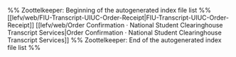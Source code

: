 %% Zoottelkeeper: Beginning of the autogenerated index file list  %%
 [[lefv/web/FIU-Transcript-UIUC-Order-Receipt|FIU-Transcript-UIUC-Order-Receipt]]
 [[lefv/web/Order Confirmation · National Student Clearinghouse Transcript Services|Order Confirmation · National Student Clearinghouse Transcript Services]]
%% Zoottelkeeper: End of the autogenerated index file list  %%

